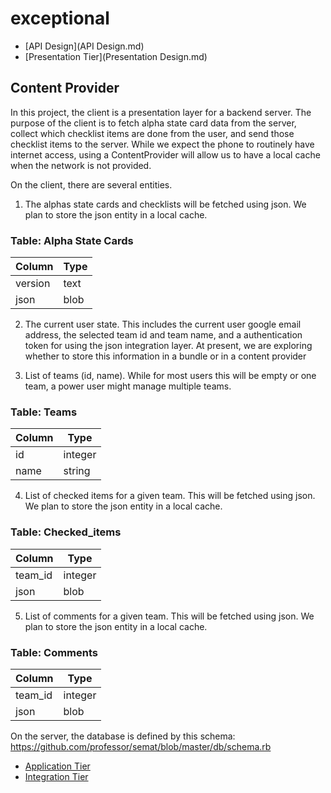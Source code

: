 exceptional
===========


* [API Design](API Design.md)
* [Presentation Tier](Presentation Design.md)

## Content Provider

In this project, the client is a presentation layer for a backend server. The purpose of the client is to fetch alpha state card data from
the server, collect which checklist items are done from the user, and send those checklist items to the server. While we expect the phone to
routinely have internet access, using a ContentProvider will allow us to have a local cache when the network is not provided.

On the client, there are several entities.
1) The alphas state cards and checklists will be fetched using json. We plan to store the json entity in a local cache.


### Table: Alpha State Cards
| Column | Type  |
| --- | --- | 
| version | text | 
| json | blob |

2) The current user state. This includes the current user google email address, the selected team id and team name, and a authentication token for using the json integration layer. At present, we are exploring whether to store this information in a bundle or in a content provider 


3) List of teams (id, name). While for most users this will be empty or one team, a power user might manage multiple teams. 

### Table: Teams
| Column | Type  |
| --- | --- | 
| id | integer | 
| name | string |

4) List of checked items for a given team. This will be fetched using json. We plan to store the json entity in a local cache.

### Table: Checked_items
| Column | Type  |
| --- | --- | 
| team_id | integer |
| json | blob |

5) List of comments for a given team. This will be fetched using json. We plan to store the json entity in a local cache.

### Table: Comments
| Column | Type  |
| --- | --- | 
| team_id | integer |
| json | blob |


On the server, the database is defined by this schema:
https://github.com/professor/semat/blob/master/db/schema.rb

* [Application Tier]( )
* [Integration Tier]( )
